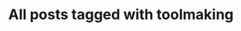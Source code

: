 ---
layout: tag
title: "All posts tagged with toolmaking"
permalink: /weblog/tags/toolmaking/
taxonomy: toolmaking
---